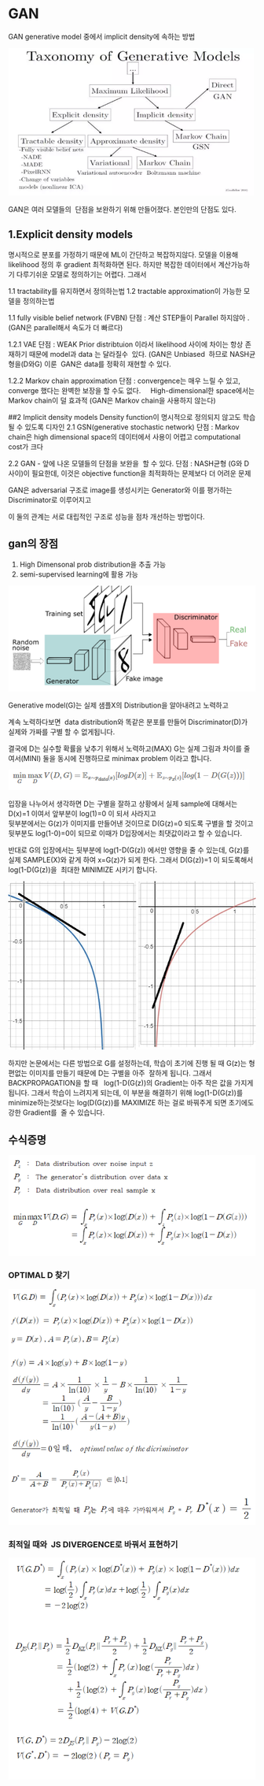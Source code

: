 # GAN

GAN generative model 중에서 implicit density에 속하는 방법

<img src="./img/GAN_TAXONOMY.png" width="500" height="300">

GAN은 여러 모델들의  단점을 보완하기 위해 만들어졌다. 본인만의 단점도 있다.
## 1.Explicit density models
명시적으로 분포를 가정하기 때문에 ML이 간단하고 복잡하지않다.
모델을 이용해 likelihood 정의 후 gradient 최적화하면 된다.
하지만 복잡한 데이터에서 계산가능하기 다루기쉬운 모델로 정의하기는 어렵다. 그래서

1.1 tractability를 유지하면서 정의하는법 
1.2 tractable approximation이 가능한 모델을 정의하는법

1.1 fully visible belief network (FVBN)
단점 : 계산 STEP들이  Parallel 하지않아 . (GAN은 parallel해서 속도가 더 빠르다)

1.2.1 VAE
단점 : WEAK Prior distribtuion 이라서 likelihood 사이에 차이는 항상 존재하기 때문에 model과 data 는 달라질수  있다.
(GAN은 Unbiased  하므로 NASH균형을(D와G) 이룬  GAN은 data를 정확히 재현할 수 있다.

1.2.2 Markov chain approximation
단점 : convergence는 매우 느릴 수 있고, converge 했다는 완벽한 보장을 할 수도 없다. 
      High-dimensional한 space에서는 Markov chain이 덜 효과적 (GAN은 Markov chain을 사용하지 않는다)

##2 Implicit density models
Density function이 명시적으로 정의되지 않고도 학습될 수 있도록 디자인
2.1 GSN(generative stochastic network)
단점 : Markov chain은 high dimensional space의 데이터에서 사용이 어렵고 computational cost가 크다

2.2 GAN - 앞에 나온 모델들의 단점을 보완을  할 수 있다.
단점 : NASH균형 (G와 D 사이)이 필요한데, 이것은 objective function을 최적화하는 문제보다 더 어려운 문제

GAN은 adversarial 구조로 image를 생성시키는 Generator와 이를 평가하는 Discriminator로 이루어지고 

이 둘의 관계는 서로 대립적인 구조로 성능을 점차 개선하는 방법이다.

## gan의 장점  
1. High Dimensonal prob distribution을 추출 가능
2. semi-supervised learning에 활용 가능

![](img/adversarial2.PNG)

Generative model(G)는 실제 샘플X의 Distribution을 알아내려고 노력하고 

계속 노력하다보면  data distribution와 똑같은 분포를 만들어 Discriminator(D)가 실제와 가짜를 구별 할 수 없게됩니다.

결국에  D는 실수할 확률을 낮추기 위해서 노력하고(MAX) G는 실제 그림과 차이를 줄여서(MINI) 둘을 동시에 진행하므로  minimax problem 이라고 합니다.

![](img/minimax.PNG)

입장을 나누어서 생각하면 D는 구별을 잘하고 상황에서 실제 sample에 대해서는 D(x)=1 이여서 앞부분이 log(1)=0 이 되서 사라지고  
뒷부분에서는 G(z)가 이미지를 만들어낸 것이므로 D(G(z)=0 되도록 구별을 할 것이고 뒷부분도 log(1-0)=0이 되므로 이때가 D입장에서는 최댓값이라고 할 수 있습니다.

반대로 G의 입장에서는 뒷부분에 log(1-D(G(z)) 에서만 영향을 줄 수 있는데, G(z)를 실제 SAMPLE(X)와 같게 하여 x=G(z)가 되게 한다.
그래서 D(G(z))=1 이 되도록해서 log(1-D(G(z))을  최대한 MINIMIZE 시키기 합니다.

![](img/log.jpg)

하지만 논문에서는 다른 방법으로 G를 설정하는데, 학습이 초기에 진행 될 때 G(z)는 형편없는 이미지를 만들기 때문에 D는 구별을 아주  잘하게 됩니다.
그래서 BACKPROPAGATION을 할 때   log(1-D(G(z))의 Gradient는 아주 작은 값을 가지게 됩니다. 그래서 학습이 느려지게 되는데,
이 부분을 해결하기 위해 log(1-D(G(z))를 minimize하는것보다는 log(D(G(z))를 MAXIMIZE 하는 걸로 바꿔주게 되면 초기에도 강한 Gradient를  줄 수 있습니다.   

## 수식증명
![](img/수식1.PNG)

### OPTIMAL D 찾기
![](img/수식2.PNG)

### 최적일 때와  JS DIVERGENCE로 바꿔서 표현하기
![](img/수식3.PNG)



